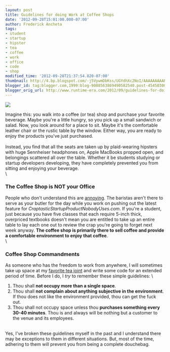 ```yaml
---
layout: post
title: Guidelines for doing Work at Coffee Shops
date: '2012-09-28T15:01:00.000-07:00'
author: Frederick Ancheta
tags:
- student
- startup
- hipster
- tea
- coffee
- work
- office
- code
- shop
modified_time: '2012-09-28T21:37:54.820-07:00'
thumbnail: http://4.bp.blogspot.com/-j5VywmDbKss/UGYdhXc2NoI/AAAAAAAAARI/U-J1mpDCrNs/s72-c/WP_000360.jpg
blogger_id: tag:blogger.com,1999:blog-9008563869490582540.post-4545030011907384345
blogger_orig_url: http://www.runtime-era.com/2012/09/guidelines-for-doing-work-at-coffee.html
---
```


[![](http://4.bp.blogspot.com/-j5VywmDbKss/UGYdhXc2NoI/AAAAAAAAARI/U-J1mpDCrNs/s320/WP_000360.jpg)](http://4.bp.blogspot.com/-j5VywmDbKss/UGYdhXc2NoI/AAAAAAAAARI/U-J1mpDCrNs/s1600/WP_000360.jpg)

Imagine this: you walk into a coffee (or tea) shop and purchase your
favorite beverage. Maybe you're a little hungry, so you pick up a small
sandwich or salad. Now, you look around for a place to sit. Maybe it's
the comfortable leather chair or the rustic table by the window. Either
way, you are ready to enjoy the products you've just purchased. \
\
Instead, you find that all the seats are taken up by plaid-wearing
hipsters with huge Sennheiser headphones on, Apple MacBooks propped
open, and belongings scattered all over the table. Whether it be
students studying or startup developers developing, they have completely
prevented you from sitting and enjoying your beverage. \
\

### The Coffee Shop is NOT your Office

People who don't understand this are
[annoying](http://gizmodo.com/5936954/this-is-not-your-fcking-office-dickheads).
The baristas aren't there to serve as your butler for the day while you
work on pushing out the latest feature for
*CraptasticStartupProductNobodyUses.com*. If you're a student, just
because you have five classes that each require 5-inch thick, overpriced
textbooks doesn't mean you are entitled to take up an entire table to
lay each one out to review the crap you're going to forget next week
anyway. **The coffee shop is primarily there to sell coffee and provide
a comfortable environment to enjoy that coffee**. \
\

### Coffee Shop Commandments

As someone who has the freedom to work from anywhere, I will sometimes
take up space at my [favorite tea joint](http://remedyteas.com/) and
write some code for an extended period of time. Before I do, I *try* to
remember these simple guidelines: \

1.  Thou shall **not occupy more than a single space**.
2.  Thou shall **not complain about anything subjective in the
    environment**. If thou does not like the environment provided, thou
    can get the fuck out.
3.  Thou shall not occupy space unless thou **purchases something every
    30-40 minutes**. Thou is and always will be nothing but a customer
    to the venue and its employees.

\
Yes, I've broken these guidelines myself in the past and I understand
there may be exceptions to them in different situations. But, most of
the time, adhering to them will prevent you from being a complete
douchebag.
